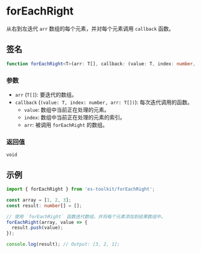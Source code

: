 # forEachRight

从右到左迭代 `arr` 数组的每个元素，并对每个元素调用 `callback` 函数。

## 签名

```ts
function forEachRight<T>(arr: T[], callback: (value: T, index: number, arr: T[]) => void): void;
```

### 参数

- `arr` (`T[]`): 要迭代的数组。
- `callback` (`(value: T, index: number, arr: T[])`): 每次迭代调用的函数。
  - `value`: 数组中当前正在处理的元素。
  - `index`: 数组中当前正在处理的元素的索引。
  - `arr`: 被调用 `forEachRight` 的数组。

### 返回值

`void`

## 示例

```ts
import { forEachRight } from 'es-toolkit/forEachRight';

const array = [1, 2, 3];
const result: number[] = [];

// 使用 `forEachRight` 函数迭代数组，并将每个元素添加到结果数组中。
forEachRight(array, value => {
  result.push(value);
});

console.log(result); // Output: [3, 2, 1];
```
